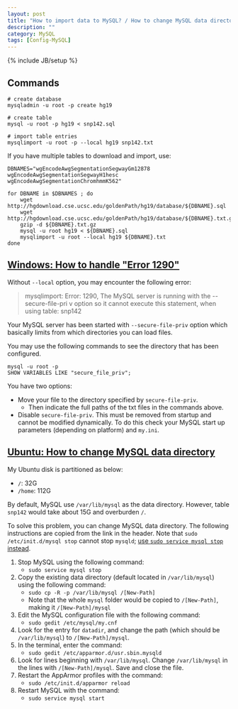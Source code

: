```yaml
---
layout: post
title: "How to import data to MySQL? / How to change MySQL data directory?"
description: ""
category: MySQL
tags: [Config-MySQL]
---
```

{% include JB/setup %}

## Commands

```shell
# create database
mysqladmin -u root -p create hg19

# create table
mysql -u root -p hg19 < snp142.sql

# import table entries
mysqlimport -u root -p --local hg19 snp142.txt
```

If you have multiple tables to download and import, use:

```shell
DBNAMES="wgEncodeAwgSegmentationSegwayGm12878 wgEncodeAwgSegmentationSegwayH1hesc wgEncodeAwgSegmentationChromhmmK562"

for DBNAME in $DBNAMES ; do
	wget http://hgdownload.cse.ucsc.edu/goldenPath/hg19/database/${DBNAME}.sql
	wget http://hgdownload.cse.ucsc.edu/goldenPath/hg19/database/${DBNAME}.txt.gz
	gzip -d ${DBNAME}.txt.gz
	mysql -u root hg19 < ${DBNAME}.sql
	mysqlimport -u root --local hg19 ${DBNAME}.txt
done
```

## [Windows: How to handle "Error 1290"](http://stackoverflow.com/a/32737616)

Without `--local` option, you may encounter the following error:

> mysqlimport: Error: 1290, The MySQL server is running with the --secure-file-pri
v option so it cannot execute this statement, when using table: snp142

Your MySQL server has been started with `--secure-file-priv` option which basically limits from which directories you can load files.

You may use the following commands to see the directory that has been configured.

```
mysql -u root -p
SHOW VARIABLES LIKE "secure_file_priv";
```

You have two options:

- Move your file to the directory specified by `secure-file-priv`.
	- Then indicate the full paths of the txt files in the commands above.
- Disable `secure-file-priv`. This must be removed from startup and cannot be modified dynamically. To do this check your MySQL start up parameters (depending on platform) and `my.ini`.

## [Ubuntu: How to change MySQL data directory](http://stackoverflow.com/a/10209282)

My Ubuntu disk is partitioned as below:

- `/`: 32G
- `/home`: 112G

By default, MySQL use `/var/lib/mysql` as the data directory. However, table `snp142` would take about 15G and overburden `/`.

To solve this problem, you can change MySQL data directory. The following instructions are copied from the link in the header. Note that `sudo /etc/init.d/mysql stop` cannot stop `mysqld`; [use `sudo service mysql stop` instead](http://askubuntu.com/a/529307).

1. Stop MySQL using the following command:
	- `sudo service mysql stop`
1. Copy the existing data directory (default located in `/var/lib/mysql`) using the following command:
	- `sudo cp -R -p /var/lib/mysql /[New-Path]`
	- Note that the whole `mysql` folder would be copied to `/[New-Path]`, making it `/[New-Path]/mysql`
1. Edit the MySQL configuration file with the following command:
	- `sudo gedit /etc/mysql/my.cnf`
1. Look for the entry for `datadir`, and change the path (which should be `/var/lib/mysql`) to `/[New-Path]/mysql`.
1. In the terminal, enter the command:
	- `sudo gedit /etc/apparmor.d/usr.sbin.mysqld`
1. Look for lines beginning with `/var/lib/mysql`. Change `/var/lib/mysql` in the lines with `/[New-Path]/mysql`. Save and close the file.
1. Restart the AppArmor profiles with the command:
	- `sudo /etc/init.d/apparmor reload`
1. Restart MySQL with the command:
	- `sudo service mysql start`
